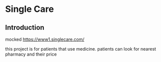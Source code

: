 # Single Care

## Introduction

mocked https://www1.singlecare.com/

this project is for patients that use medicine.
patients can look for nearest pharmacy and their price

